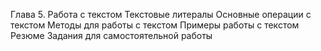 Глава 5. Работа с текстом
Текстовые литералы
Основные операции с текстом
Методы для работы с текстом
Примеры работы с текстом
Резюме
Задания для самостоятельной работы
